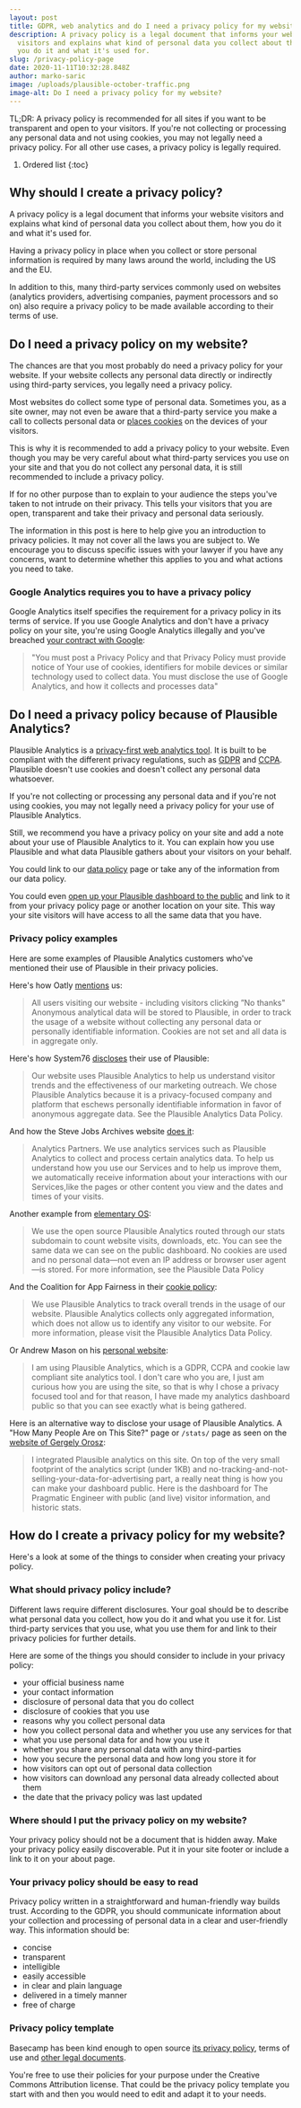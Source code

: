 ```yaml
---
layout: post
title: GDPR, web analytics and do I need a privacy policy for my website?
description: A privacy policy is a legal document that informs your website
  visitors and explains what kind of personal data you collect about them, how
  you do it and what it's used for.
slug: /privacy-policy-page
date: 2020-11-11T10:32:28.848Z
author: marko-saric
image: /uploads/plausible-october-traffic.png
image-alt: Do I need a privacy policy for my website?
---
```

TL;DR: A privacy policy is recommended for all sites if you want to be transparent and open to your visitors. If you're not collecting or processing any personal data and not using cookies, you may not legally need a privacy policy. For all other use cases, a privacy policy is legally required.

1. Ordered list
{:toc}

## Why should I create a privacy policy?

A privacy policy is a legal document that informs your website visitors and explains what kind of personal data you collect about them, how you do it and what it's used for. 

Having a privacy policy in place when you collect or store personal information is required by many laws around the world, including the US and the EU.

In addition to this, many third-party services commonly used on websites (analytics providers, advertising companies, payment processors and so on) also require a privacy policy to be made available according to their terms of use.

## Do I need a privacy policy on my website?

The chances are that you most probably do need a privacy policy for your website. If your website collects any personal data directly or indirectly using third-party services, you legally need a privacy policy.

Most websites do collect some type of personal data. Sometimes you, as a site owner, may not even be aware that a third-party service you make a call to collects personal data or [places cookies](https://plausible.io/blog/google-analytics-cookies) on the devices of your visitors.

This is why it is recommended to add a privacy policy to your website. Even though you may be very careful about what third-party services you use on your site and that you do not collect any personal data, it is still recommended to include a privacy policy. 

If for no other purpose than to explain to your audience the steps you've taken to not intrude on their privacy. This tells your visitors that you are open, transparent and take their privacy and personal data seriously. 

The information in this post is here to help give you an introduction to privacy policies. It may not cover all the laws you are subject to. We encourage you to discuss specific issues with your lawyer if you have any concerns, want to determine whether this applies to you and what actions you need to take.

### Google Analytics requires you to have a privacy policy 

Google Analytics itself specifies the requirement for a privacy policy in its terms of service. If you use Google Analytics and don't have a privacy policy on your site, you're using Google Analytics illegally and you've breached [your contract with Google](https://marketingplatform.google.com/about/analytics/terms/us/):
 
 > "You must post a Privacy Policy and that Privacy Policy must provide notice of Your use of cookies, identifiers for mobile devices or similar technology used to collect data. You must disclose the use of Google Analytics, and how it collects and processes data"
 
## Do I need a privacy policy because of Plausible Analytics? 

Plausible Analytics is a [privacy-first web analytics tool](https://plausible.io/privacy-focused-web-analytics). It is built to be compliant with the different privacy regulations, such as [GDPR](https://plausible.io/blog/google-analytics-gdpr) and [CCPA](https://plausible.io/blog/google-analytics-ccpa). Plausible doesn't use cookies and doesn't collect any personal data whatsoever. 

If you're not collecting or processing any personal data and if you're not using cookies, you may not legally need a privacy policy for your use of Plausible Analytics.

Still, we recommend you have a privacy policy on your site and add a note about your use of Plausible Analytics to it. You can explain how you use Plausible and what data Plausible gathers about your visitors on your behalf. 

You could link to our [data policy](https://plausible.io/data-policy) page or take any of the information from our data policy.

You could even [open up your Plausible dashboard to the public](https://plausible.io/docs/visibility) and link to it from your privacy policy page or another location on your site. This way your site visitors will have access to all the same data that you have.

### Privacy policy examples

Here are some examples of Plausible Analytics customers who've mentioned their use of Plausible in their privacy policies.

Here's how Oatly [mentions](https://www.oatly.com/en-us/cookie-policy) us:

> All users visiting our website - including visitors clicking ”No thanks"
Anonymous analytical data will be stored to Plausible, in order to track the usage of a website without collecting any personal data or personally identifiable information. Cookies are not set and all data is in aggregate only.

Here's how System76 [discloses](https://system76.com/privacy-2021) their use of Plausible: 

> Our website uses Plausible Analytics to help us understand visitor trends and the effectiveness of our marketing outreach. We chose Plausible Analytics because it is a privacy-focused company and platform that eschews personally identifiable information in favor of anonymous aggregate data. See the Plausible Analytics Data Policy.

And how the Steve Jobs Archives website [does it](https://stevejobsarchive.com/privacy): 

> Analytics Partners. We use analytics services such as Plausible Analytics to collect and process certain analytics data. To help us understand how you use our Services and to help us improve them, we automatically receive information about your interactions with our Services,like the pages or other content you view and the dates and times of your visits.

Another example from [elementary OS](https://elementary.io/privacy): 

> We use the open source Plausible Analytics routed through our stats subdomain to count website visits, downloads, etc. You can see the same data we can see on the public dashboard. No cookies are used and no personal data—not even an IP address or browser user agent—is stored. For more information, see the Plausible Data Policy

And the Coalition for App Fairness in their [cookie policy](https://appfairness.org/cookie-policy/):

> We use Plausible Analytics to track overall trends in the usage of our website. Plausible Analytics collects only aggregated information, which does not allow us to identify any visitor to our website.  For more information, please visit the Plausible Analytics Data Policy.

Or Andrew Mason on his [personal website](https://www.andrewm.codes/privacy-policy/):

> I am using Plausible Analytics, which is a GDPR, CCPA and cookie law compliant site analytics tool. I don't care who you are, I just am curious how you are using the site, so that is why I chose a privacy focused tool and for that reason, I have made my analytics dashboard public so that you can see exactly what is being gathered.

Here is an alternative way to disclose your usage of Plausible Analytics. A "How Many People Are on This Site?" page or `/stats/` page as seen on the [website of Gergely Orosz](https://blog.pragmaticengineer.com/stats/):

> I integrated Plausible analytics on this site. On top of the very small footprint of the analytics script (under 1KB) and no-tracking-and-not-selling-your-data-for-advertising part, a really neat thing is how you can make your dashboard public. Here is the dashboard for The Pragmatic Engineer with public (and live) visitor information, and historic stats. 

## How do I create a privacy policy for my website? 
 
Here's a look at some of the things to consider when creating your privacy policy.

### What should privacy policy include?
 
Different laws require different disclosures. Your goal should be to describe what personal data you collect, how you do it and what you use it for. List third-party services that you use, what you use them for and link to their privacy policies for further details.

Here are some of the things you should consider to include in your privacy policy:
 
* your official business name
* your contact information
* disclosure of personal data that you do collect 
* disclosure of cookies that you use 
* reasons why you collect personal data
* how you collect personal data and whether you use any services for that
* what you use personal data for and how you use it
* whether you share any personal data with any third-parties
* how you secure the personal data and how long you store it for
* how visitors can opt out of personal data collection
* how visitors can download any personal data already collected about them
* the date that the privacy policy was last updated

### Where should I put the privacy policy on my website?
 
Your privacy policy should not be a document that is hidden away. Make your privacy policy easily discoverable. Put it in your site footer or include a link to it on your about page.

### Your privacy policy should be easy to read

Privacy policy written in a straightforward and human-friendly way builds trust. According to the GDPR, you should communicate information about your collection and processing of personal data in a clear and user-friendly way. This information should be:

* concise
* transparent
* intelligible
* easily accessible
* in clear and plain language
* delivered in a timely manner
* free of charge

### Privacy policy template

Basecamp has been kind enough to open source [its privacy policy](https://github.com/basecamp/policies/blob/master/privacy/index.md), terms of use and [other legal documents](https://github.com/basecamp/policies). 

You're free to use their policies for your purpose under the Creative Commons Attribution license. That could be the privacy policy template you start with and then you would need to edit and adapt it to your needs.